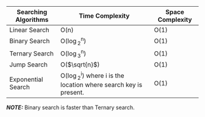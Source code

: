 | Searching Algorithms | Time Complexity | Space Complexity |
| -------------------- | --------------- | ---------------- |
| Linear Search | O(n) | O(1) |
| Binary Search | O($\log$<sub>2</sub><sup>n</sup>) | O(1) |
| Ternary Search | O($\log$<sub>3</sub><sup>n</sup>) | O(1) |
| Jump Search | O($\sqrt{n}$) | O(1) |
| Exponential Search | O($\log$<sub>2</sub><sup>i</sup>) where i is the location where search key is present. | O(1) |

**_NOTE:_** Binary search is faster than Ternary search.